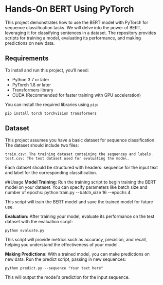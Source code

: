 # Hands-On BERT Using PyTorch

This project demonstrates how to use the BERT model with PyTorch for sequence classification tasks. We will delve into the power of BERT, leveraging it for classifying sentences in a dataset. The repository provides scripts for training a model, evaluating its performance, and making predictions on new data.

## Requirements

To install and run this project, you'll need:

- Python 3.7 or later
- PyTorch 1.8 or later
- Transformers library
- CUDA (Recommended for faster training with GPU acceleration)

You can install the required libraries using `pip`:

    pip install torch torchvision transformers

## Dataset

This project assumes you have a basic dataset for sequence classification. The dataset should include two files:

    train.csv: The training dataset containing the sequences and labels.
    test.csv: The test dataset used for evaluating the model.

Each dataset should be structured with headers: sequence for the input text and label for the corresponding classification.

##Usage
__Model Training:__ Run the training script to begin training the BERT model on your dataset. You can specify parameters like batch size and number of epochs:
    python train.py --batch_size 16 --epochs 4

This script will train the BERT model and save the trained model for future use.

__Evaluation:__ After training your model, evaluate its performance on the test dataset with the evaluation script:

    python evaluate.py

This script will provide metrics such as accuracy, precision, and recall, helping you understand the effectiveness of your model.

__Making Predictions:__ With a trained model, you can make predictions on new data. Run the predict script, passing in new sequences:

    python predict.py --sequence "Your text here"

This will output the model's prediction for the input sequence.
